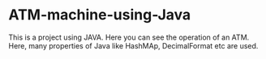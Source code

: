 # ATM-machine-using-Java
This is a project using JAVA. Here you can see the operation of an ATM. Here, many properties of Java like HashMAp, DecimalFormat etc are used.

